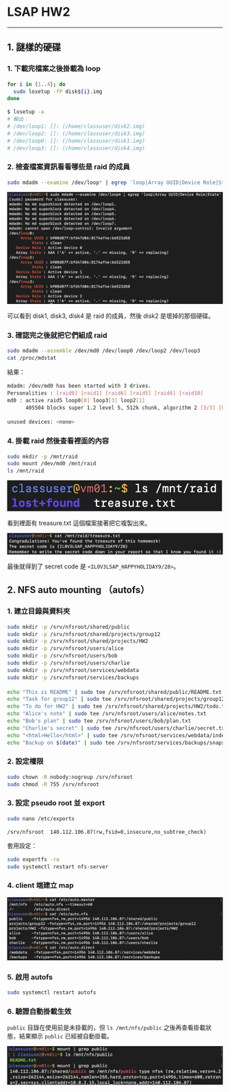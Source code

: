 # LSAP HW2

---

## 1. 謎樣的硬碟

### 1. 下載完檔案之後掛載為 loop

```bash
for i in {1..4}; do
  sudo losetup -fP disk${i}.img
done
```

```bash
$ losetup -a
# 輸出：
# /dev/loop1: []: (/home/classuser/disk2.img)
# /dev/loop2: []: (/home/classuser/disk3.img)
# /dev/loop0: []: (/home/classuser/disk1.img)
# /dev/loop3: []: (/home/classuser/disk4.img)
```

### 2. 檢查檔案資訊看看哪些是 raid 的成員

```bash
sudo mdadm --examine /dev/loop* | egrep 'loop|Array UUID|Device Role|State'
```

![截圖 2025-10-03 凌晨12.01.21](LSAP%20HW2%2028159f80387a80b085eaf179c83a2f0d/upload_d5e5ca4221ac5d9b612349eeb4e2515d.png)

可以看到 disk1, disk3, disk4 是 raid 的成員，然後 disk2 是壞掉的那個硬碟。

### 3. 確認完之後就把它們組成 raid

```bash
sudo mdadm --assemble /dev/md0 /dev/loop0 /dev/loop2 /dev/loop3
cat /proc/mdstat
```

結果：

```bash
mdadm: /dev/md0 has been started with 3 drives.
Personalities : [raid0] [raid1] [raid6] [raid5] [raid4] [raid10]
md0 : active raid5 loop0[0] loop3[3] loop2[1]
      405504 blocks super 1.2 level 5, 512k chunk, algorithm 2 [3/3] [UUU]

unused devices: <none>
```

### 4. 掛載 raid 然後查看裡面的內容

```bash
sudo mkdir -p /mnt/raid
sudo mount /dev/md0 /mnt/raid
ls /mnt/raid
```

![截圖 2025-10-03 凌晨12.15.09](LSAP%20HW2%2028159f80387a80b085eaf179c83a2f0d/upload_90489db505a9b2e5f68f65076bbd90fc.png)

看到裡面有 treasure.txt 這個檔案接著把它複製出來。

![截圖 2025-10-03 凌晨12.11.51](LSAP%20HW2%2028159f80387a80b085eaf179c83a2f0d/upload_b65cb6ac33f4b874cbcaa6a0fe22ecf1.png)

最後就得到了 secret code 是 `<IL0V3L5AP_HAPPYHOLIDAY9/28>`。

## 2. NFS auto mounting （autofs）

### 1. 建立目錄與資料夾

```bash
sudo mkdir -p /srv/nfsroot/shared/public
sudo mkdir -p /srv/nfsroot/shared/projects/group12
sudo mkdir -p /srv/nfsroot/shared/projects/HW2
sudo mkdir -p /srv/nfsroot/users/alice
sudo mkdir -p /srv/nfsroot/users/bob
sudo mkdir -p /srv/nfsroot/users/charlie
sudo mkdir -p /srv/nfsroot/services/webdata
sudo mkdir -p /srv/nfsroot/services/backups

echo "This is README" | sudo tee /srv/nfsroot/shared/public/README.txt
echo "Task for group12" | sudo tee /srv/nfsroot/shared/projects/group12/task.md
echo "To do for HW2" | sudo tee /srv/nfsroot/shared/projects/HW2/todo.txt
echo "Alice's note" | sudo tee /srv/nfsroot/users/alice/notes.txt
echo "Bob's plan" | sudo tee /srv/nfsroot/users/bob/plan.txt
echo "Charlie's secret" | sudo tee /srv/nfsroot/users/charlie/secret.txt
echo "<html>Hello</html>" | sudo tee /srv/nfsroot/services/webdata/index.html
echo "Backup on $(date)" | sudo tee /srv/nfsroot/services/backups/snapshot.txt
```

### 2. 設定權限

```bash
sudo chown -R nobody:nogroup /srv/nfsroot
sudo chmod -R 755 /srv/nfsroot
```

### 3. **設定 pseudo root 並 export**

```bash
sudo nano /etc/exports
```

```
/srv/nfsroot  140.112.106.87(rw,fsid=0,insecure,no_subtree_check)
```

套用設定：

```bash
sudo exportfs -ra
sudo systemctl restart nfs-server
```

### 4. client 端建立 map

![image.png](LSAP%20HW2%2028159f80387a80b085eaf179c83a2f0d/image.png)

### 5. 啟用 autofs

```bash
sudo systemctl restart autofs
```

### 6. 驗證自動掛載生效

`public` 目錄在使用前是未掛載的，但 `ls /mnt/nfs/public` 之後再查看掛載狀態，結果顯示 `public` 已經被自動掛載。

![image.png](LSAP%20HW2%2028159f80387a80b085eaf179c83a2f0d/image%201.png)